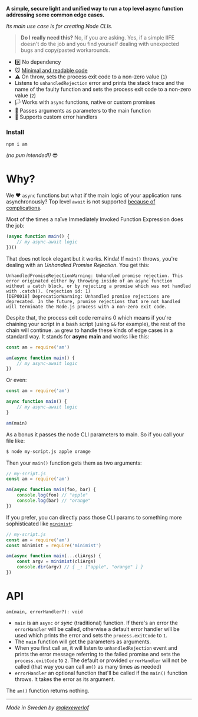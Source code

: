 **A simple, secure light and unified way to run a top level async function addressing some common edge cases.**

_Its main use case is for creating Node CLIs._

> **Do I really need this?** No, if you are asking. Yes, if a simple IIFE doesn't do the job and you find yourself dealing with unexpected bugs and copy/pasted workarounds. 

* 0️⃣ No dependency
* 🐭 [Minimal and readable code](./index.js)
* ⚠ On throw, sets the process exit code to a non-zero value (`1`)
* Listens to `unhandledRejection` error and prints the stack trace and the name of the faulty function and sets the process exit code to a non-zero value (`2`)
* 🏳 Works with `async` functions, native or custom promises
* 💌 Passes arguments as parameters to the main function
* 💊 Supports custom error handlers

### Install

`npm i am`

_(no pun intended!)_ 😎

# Why?

We ♥ `async` functions but what if the main logic of your application runs asynchronously?
Top level `await` is not supported [because of complications](https://gist.github.com/Rich-Harris/0b6f317657f5167663b493c722647221).

Most of the times a naïve Immediately Invoked Function Expression does the job:

```javascript
(async function main() {
    // my async-await logic
})()
```

That does not look elegant but it works. Kinda! If `main()` throws, you're dealing with an *Unhandled Promise Rejection*.
You get this:

```
UnhandledPromiseRejectionWarning: Unhandled promise rejection. This error originated either by throwing inside of an async function without a catch block, or by rejecting a promise which was not handled with .catch(). (rejection id: 1)
[DEP0018] DeprecationWarning: Unhandled promise rejections are deprecated. In the future, promise rejections that are not handled will terminate the Node.js process with a non-zero exit code.
```

Despite that, the process exit code remains 0 which means if you're chaining your script in a bash script (using `&&` for example), the rest of the chain will continue.
`am` grew to handle these kinds of edge cases in a standard way. It stands for **async main** and works like this:

```javascript
const am = require('am')

am(async function main() {
    // my async-await logic
})
```

Or even:

```javascript
const am = require('am')

async function main() {
    // my async-await logic
}

am(main)
```

As a bonus it passes the node CLI parameters to main. So if you call your file like:

```bash
$ node my-script.js apple orange
```

Then your `main()` function gets them as two arguments:

```javascript
// my-script.js
const am = require('am')

am(async function main(foo, bar) {
    console.log(foo) // "apple"
    console.log(bar) // "orange"
})
```

If you prefer, you can directly pass those CLI params to something more sophisticated like [`minimist`](https://www.npmjs.com/package/minimist):

```javascript
// my-script.js
const am = require('am')
const minimist = require('minimist')

am(async function main(...cliArgs) {
    const argv = minimist(cliArgs)
    console.dir(argv) // { _: ["apple", "orange" ] }
})
```

# API

`am(main, errorHandler?): void`

* `main` is an `async` or *sync* (traditional) function. If there's an error the `errorHandler` will be called, otherwise a default error handler will be used which prints the error and sets the `process.exitCode` to `1`.
* The `main` function will get the parameters as arguments.
* When you first call `am`, it will listen to `unhandledRejection` event and prints the error message referring to the failed promise and sets the `process.exitCode` to `2`. The default or provided `errorHandler` will not be called (that way you can call `am()` as many times as needed)
* `errorHandler` an optional function that'll be called if the `main()` function throws. It takes the error as its argument.

The `am()` function returns nothing.

---

_Made in Sweden by [@alexewerlof](https://twitter.com/alexewerlof)_
